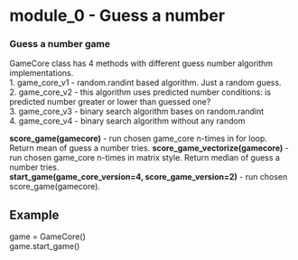 <h1>module_0 - Guess a number</h1>

<h3>Guess a number game</h3>
GameCore class has 4 methods with different guess number algorithm implementations.<br>
1. game_core_v1 - random.randint based algorithm. Just a random guess.<br>
2. game_core_v2 - this algorithm uses predicted number conditions: is predicted number greater or lower than guessed one?<br>
3. game_core_v3 - binary search algorithm bases on random.randint<br>
4. game_core_v4 - binary search algorithm without any random<br>
<p>
</p>
<b>score_game(gamecore)</b> - run chosen game_core n-times in for loop. Return mean of guess a number tries.
<b>score_game_vectorize(gamecore)</b> - run chosen game_core n-times in matrix style. Return median of guess a number tries.
<br>
<b>start_game(game_core_version=4, score_game_version=2)</b> - run chosen score_game(gamecore).
 <h2>Example</h2>
 game = GameCore()<br>
 game.start_game()
 